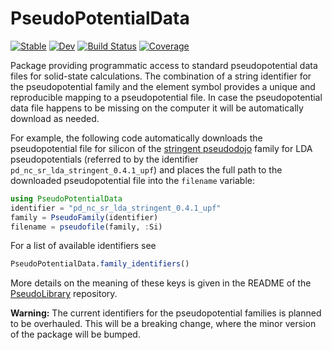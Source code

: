 # PseudoPotentialData

[![Stable](https://img.shields.io/badge/docs-stable-blue.svg)](https://juliamolsim.github.io/PseudoPotentialData.jl/stable/)
[![Dev](https://img.shields.io/badge/docs-dev-blue.svg)](https://juliamolsim.github.io/PseudoPotentialData.jl/dev/)
[![Build Status](https://github.com/JuliaMolSim/PseudoPotentialData.jl/actions/workflows/CI.yml/badge.svg?branch=master)](https://github.com/JuliaMolSim/PseudoPotentialData.jl/actions/workflows/CI.yml?query=branch%3Amaster)
[![Coverage](https://codecov.io/gh/JuliaMolSim/PseudoPotentialData.jl/branch/master/graph/badge.svg)](https://codecov.io/gh/JuliaMolSim/PseudoPotentialData.jl)

Package providing programmatic access
to standard pseudopotential data files for solid-state calculations.
The combination of a string identifier for the
pseudopotential family and the element
symbol provides a unique and reproducible mapping to a pseudopotential file.
In case the pseudopotential data file happens to be missing on the computer
it will be automatically download as needed.

For example, the following code automatically downloads the pseudopotential
file for silicon of the [stringent pseudodojo](http://www.pseudo-dojo.org/)
family for LDA pseudopotentials
(referred to by the identifier `pd_nc_sr_lda_stringent_0.4.1_upf`)
and places the full path to the downloaded pseudopotential file
into the `filename` variable:

```julia
using PseudoPotentialData
identifier = "pd_nc_sr_lda_stringent_0.4.1_upf"
family = PseudoFamily(identifier)
filename = pseudofile(family, :Si)
```

For a list of available identifiers see
```julia
PseudoPotentialData.family_identifiers()
```
More details on the meaning of these keys is given
in the README of the
[PseudoLibrary](https://github.com/JuliaMolSim/PseudoLibrary/blob/7c4b71a3b9d70a229d757aa6d546ef22b83a85a9/README.md)
repository.

**Warning:**
The current identifiers for the pseudopotential families is planned to be overhauled.
This will be a breaking change, where the minor version of the package will be bumped.
